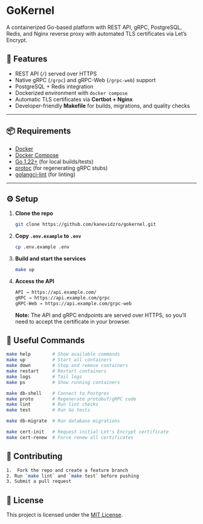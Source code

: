 # GoKernel

A containerized Go-based platform with REST API, gRPC, PostgreSQL, Redis, and Nginx reverse proxy with automated TLS certificates via Let’s Encrypt.

## 🚀 Features

- REST API (`/`) served over HTTPS
- Native gRPC (`/grpc`) and gRPC-Web (`/grpc-web`) support
- PostgreSQL + Redis integration
- Dockerized environment with `docker compose`
- Automatic TLS certificates via **Certbot + Nginx**
- Developer-friendly **Makefile** for builds, migrations, and quality checks

---

## 📦 Requirements

- [Docker](https://docs.docker.com/get-docker/)
- [Docker Compose](https://docs.docker.com/compose/install/)
- [Go 1.22+](https://go.dev/dl/) (for local builds/tests)
- [protoc](https://grpc.io/docs/protoc-installation/) (for regenerating gRPC stubs)
- [golangci-lint](https://golangci-lint.run/) (for linting)

---

## ⚙️ Setup

1. **Clone the repo**

   ```sh
   git clone https://github.com/kanevidzro/gokernel.git
   ```

2. **Copy `.env.example` to `.env`**

   ```sh
   cp .env.example .env
   ```

3. **Build and start the services**
   ```sh
   make up
   ```
4. **Access the API**

   ```sh
   API → https://api.example.com/
   gRPC → https://api.example.com/grpc
   gRPC-Web → https://api.example.com/grpc-web
   ```

   **Note:** The API and gRPC endpoints are served over HTTPS, so you’ll need to accept the certificate in your browser.

## 🔧 Useful Commands

```sh
make help        # Show available commands
make up          # Start all containers
make down        # Stop and remove containers
make restart     # Restart containers
make logs        # Tail logs
make ps          # Show running containers

make db-shell    # Connect to Postgres
make proto       # Regenerate protobuf/gRPC code
make lint        # Run lint checks
make test        # Run Go tests

make db-migrate  # Run database migrations

make cert-init   # Request initial Let's Encrypt certificate
make cert-renew  # Force renew all certificates

```

## 🔨 Contributing

```sh
1.  Fork the repo and create a feature branch
2. Run `make lint` and `make test` before pushing
3. Submit a pull request
```

## 📝 License

This project is licensed under the [MIT License](LICENSE).
